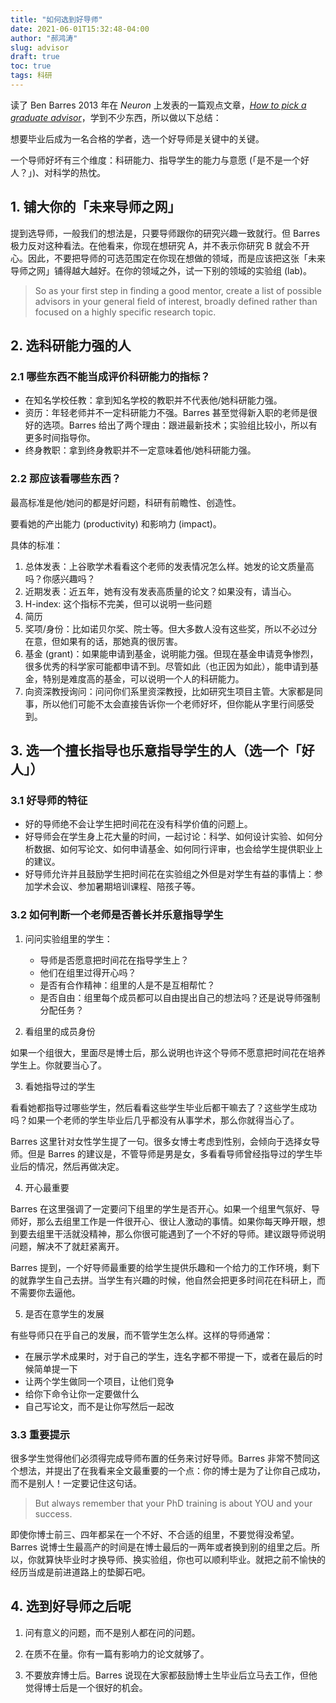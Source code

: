 ```yaml
---
title: "如何选到好导师"
date: 2021-06-01T15:32:48-04:00
author: "郝鸿涛"
slug: advisor
draft: true
toc: true
tags: 科研
---
```

读了 Ben Barres 2013 年在 *Neuron* 上发表的一篇观点文章，*[How to pick a graduate advisor](https://www.sciencedirect.com/science/article/pii/S0896627313009070)*，学到不少东西，所以做以下总结：

想要毕业后成为一名合格的学者，选一个好导师是关键中的关键。

一个导师好坏有三个维度：科研能力、指导学生的能力与意愿 (「是不是一个好人？」)、对科学的热忱。

## 1. 铺大你的「未来导师之网」
提到选导师，一般我们的想法是，只要导师跟你的研究兴趣一致就行。但 Barres 极力反对这种看法。在他看来，你现在想研究 A，并不表示你研究 B 就会不开心。因此，不要把导师的可选范围定在你现在想做的领域，而是应该把这张「未来导师之网」铺得越大越好。在你的领域之外，试一下别的领域的实验组 (lab)。

>So as your first step in finding a good mentor, create a list of possible advisors in your general field of interest, broadly defined rather than focused on a highly specific research topic. 

## 2. 选科研能力强的人

### 2.1 哪些东西不能当成评价科研能力的指标？

  - 在知名学校任教：拿到知名学校的教职并不代表他/她科研能力强。
  - 资历：年轻老师并不一定科研能力不强。Barres 甚至觉得新入职的老师是很好的选项。Barres 给出了两个理由：跟进最新技术；实验组比较小，所以有更多时间指导你。
  - 终身教职：拿到终身教职并不一定意味着他/她科研能力强。

### 2.2 那应该看哪些东西？

最高标准是他/她问的都是好问题，科研有前瞻性、创造性。

要看她的产出能力 (productivity) 和影响力 (impact)。

具体的标准：

  1. 总体发表：上谷歌学术看看这个老师的发表情况怎么样。她发的论文质量高吗？你感兴趣吗？
  2. 近期发表：近五年，她有没有发表高质量的论文？如果没有，请当心。
  3. H-index: 这个指标不完美，但可以说明一些问题
  4. 简历
  5. 奖项/身份：比如诺贝尔奖、院士等。但大多数人没有这些奖，所以不必过分在意，但如果有的话，那她真的很厉害。
  6. 基金 (grant)：如果能申请到基金，说明能力强。但现在基金申请竞争惨烈，很多优秀的科学家可能都申请不到。尽管如此（也正因为如此），能申请到基金，特别是难度高的基金，可以说明一个人的科研能力。
  7. 向资深教授询问：问问你们系里资深教授，比如研究生项目主管。大家都是同事，所以他们可能不太会直接告诉你一个老师好坏，但你能从字里行间感受到。

## 3. 选一个擅长指导也乐意指导学生的人（选一个「好人」）

### 3.1 好导师的特征

- 好的导师绝不会让学生把时间花在没有科学价值的问题上。
- 好导师会在学生身上花大量的时间，一起讨论：科学、如何设计实验、如何分析数据、如何写论文、如何申请基金、如何同行评审，也会给学生提供职业上的建议。
- 好导师允许并且鼓励学生把时间花在实验组之外但是对学生有益的事情上：参加学术会议、参加暑期培训课程、陪孩子等。

### 3.2 如何判断一个老师是否善长并乐意指导学生

1. 问问实验组里的学生：

   - 导师是否愿意把时间花在指导学生上？
   - 他们在组里过得开心吗？
   - 是否有合作精神：组里的人是不是互相帮忙？
   - 是否自由：组里每个成员都可以自由提出自己的想法吗？还是说导师强制分配任务？

2. 看组里的成员身份

如果一个组很大，里面尽是博士后，那么说明也许这个导师不愿意把时间花在培养学生上。你就要当心了。

3. 看她指导过的学生

看看她都指导过哪些学生，然后看看这些学生毕业后都干嘛去了？这些学生成功吗？如果一个老师的学生毕业后几乎都没有从事学术，那么你就得当心了。

Barres 这里针对女性学生提了一句。很多女博士考虑到性别，会倾向于选择女导师。但是 Barres 的建议是，不管导师是男是女，多看看导师曾经指导过的学生毕业后的情况，然后再做决定。

4. 开心最重要

Barres 在这里强调了一定要问下组里的学生是否开心。如果一个组里气氛好、导师好，那么去组里工作是一件很开心、很让人激动的事情。如果你每天睁开眼，想到要去组里干活就没精神，那么你很可能遇到了一个不好的导师。建议跟导师说明问题，解决不了就赶紧离开。

Barres 提到，一个好导师最重要的给学生提供乐趣和一个给力的工作环境，剩下的就靠学生自己去拼。当学生有兴趣的时候，他自然会把更多时间花在科研上，而不需要你去逼他。

5. 是否在意学生的发展

有些导师只在乎自己的发展，而不管学生怎么样。这样的导师通常：

  - 在展示学术成果时，对于自己的学生，连名字都不带提一下，或者在最后的时候简单提一下
  - 让两个学生做同一个项目，让他们竞争
  - 给你下命令让你一定要做什么
  - 自己写论文，而不是让你写然后一起改

### 3.3 重要提示

很多学生觉得他们必须得完成导师布置的任务来讨好导师。Barres 非常不赞同这个想法，并提出了在我看来全文最重要的一个点：你的博士是为了让你自己成功，而不是别人！一定要记住这句话。

>But always remember that your PhD training is about YOU and your success.

即使你博士前三、四年都呆在一个不好、不合适的组里，不要觉得没希望。Barres 说博士生最高产的时间是在博士最后的一两年或者换到别的组里之后。所以，你就算快毕业时才换导师、换实验组，你也可以顺利毕业。就把之前不愉快的经历当成是前进道路上的垫脚石吧。

## 4. 选到好导师之后呢

1. 问有意义的问题，而不是别人都在问的问题。

2. 在质不在量。你有一篇有影响力的论文就够了。

3. 不要放弃博士后。Barres 说现在大家都鼓励博士生毕业后立马去工作，但他觉得博士后是一个很好的机会。
